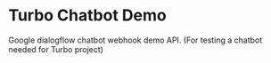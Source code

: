 # Turbo Chatbot Demo
Google dialogflow chatbot webhook demo API.
(For testing a chatbot needed for Turbo project)

